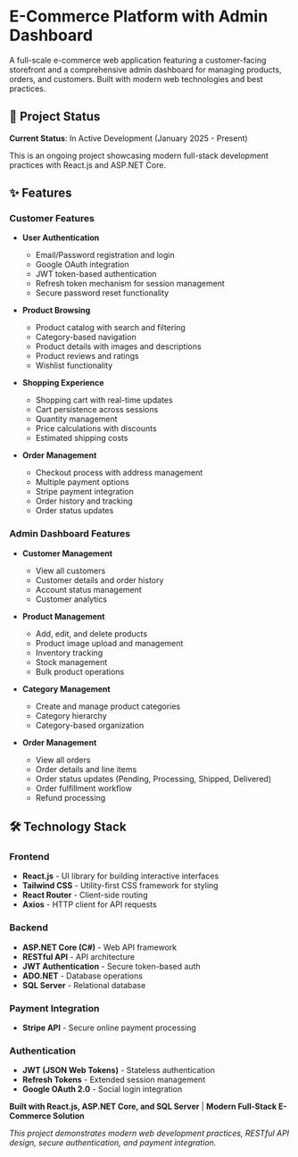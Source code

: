 # E-Commerce Platform with Admin Dashboard

A full-scale e-commerce web application featuring a customer-facing storefront and a comprehensive admin dashboard for managing products, orders, and customers. Built with modern web technologies and best practices.

## 🚀 Project Status

**Current Status**: In Active Development (January 2025 - Present)

This is an ongoing project showcasing modern full-stack development practices with React.js and ASP.NET Core.

## ✨ Features

### Customer Features
- **User Authentication**
  - Email/Password registration and login
  - Google OAuth integration
  - JWT token-based authentication
  - Refresh token mechanism for session management
  - Secure password reset functionality

- **Product Browsing**
  - Product catalog with search and filtering
  - Category-based navigation
  - Product details with images and descriptions
  - Product reviews and ratings
  - Wishlist functionality

- **Shopping Experience**
  - Shopping cart with real-time updates
  - Cart persistence across sessions
  - Quantity management
  - Price calculations with discounts
  - Estimated shipping costs

- **Order Management**
  - Checkout process with address management
  - Multiple payment options
  - Stripe payment integration
  - Order history and tracking
  - Order status updates

### Admin Dashboard Features
- **Customer Management**
  - View all customers
  - Customer details and order history
  - Account status management
  - Customer analytics

- **Product Management**
  - Add, edit, and delete products
  - Product image upload and management
  - Inventory tracking
  - Stock management
  - Bulk product operations

- **Category Management**
  - Create and manage product categories
  - Category hierarchy
  - Category-based organization

- **Order Management**
  - View all orders
  - Order details and line items
  - Order status updates (Pending, Processing, Shipped, Delivered)
  - Order fulfillment workflow
  - Refund processing


## 🛠️ Technology Stack

### Frontend
- **React.js** - UI library for building interactive interfaces
- **Tailwind CSS** - Utility-first CSS framework for styling
- **React Router** - Client-side routing
- **Axios** - HTTP client for API requests

### Backend
- **ASP.NET Core (C#)** - Web API framework
- **RESTful API** - API architecture
- **JWT Authentication** - Secure token-based auth
- **ADO.NET** - Database operations
- **SQL Server** - Relational database

### Payment Integration
- **Stripe API** - Secure online payment processing

### Authentication
- **JWT (JSON Web Tokens)** - Stateless authentication
- **Refresh Tokens** - Extended session management
- **Google OAuth 2.0** - Social login integration




**Built with React.js, ASP.NET Core, and SQL Server** | **Modern Full-Stack E-Commerce Solution**

*This project demonstrates modern web development practices, RESTful API design, secure authentication, and payment integration.*
